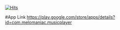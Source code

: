 [![Hits](https://hits.sh/github.com/sreejagath/melomaniac_music_player.svg?style=for-the-badge&label=Views&color=11b8cc)](https://hits.sh/github.com/sreejagath/melomaniac_music_player/)

#App Link
https://play.google.com/store/apps/details?id=com.melomaniac.musicplayer
